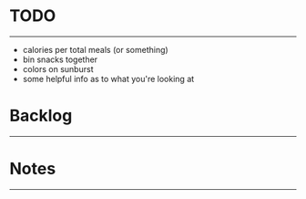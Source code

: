 # TODO
________

- calories per total meals (or something)
- bin snacks together
- colors on sunburst
- some helpful info as to what you're looking at

# Backlog
___________



# Notes
_________

